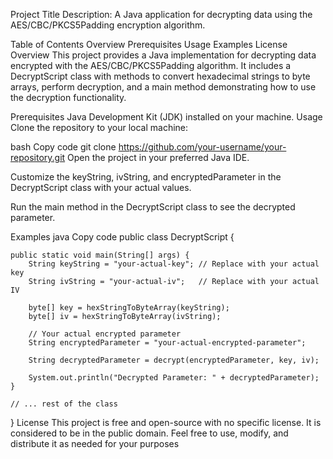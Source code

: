 Project Title
Description:
A Java application for decrypting data using the AES/CBC/PKCS5Padding encryption algorithm.

Table of Contents
Overview
Prerequisites
Usage
Examples
License
Overview
This project provides a Java implementation for decrypting data encrypted with the AES/CBC/PKCS5Padding algorithm. It includes a DecryptScript class with methods to convert hexadecimal strings to byte arrays, perform decryption, and a main method demonstrating how to use the decryption functionality.

Prerequisites
Java Development Kit (JDK) installed on your machine.
Usage
Clone the repository to your local machine:

bash
Copy code
git clone https://github.com/your-username/your-repository.git
Open the project in your preferred Java IDE.

Customize the keyString, ivString, and encryptedParameter in the DecryptScript class with your actual values.

Run the main method in the DecryptScript class to see the decrypted parameter.

Examples
java
Copy code
public class DecryptScript {

    public static void main(String[] args) {
        String keyString = "your-actual-key"; // Replace with your actual key
        String ivString = "your-actual-iv";   // Replace with your actual IV

        byte[] key = hexStringToByteArray(keyString);
        byte[] iv = hexStringToByteArray(ivString);

        // Your actual encrypted parameter
        String encryptedParameter = "your-actual-encrypted-parameter";

        String decryptedParameter = decrypt(encryptedParameter, key, iv);

        System.out.println("Decrypted Parameter: " + decryptedParameter);
    }

    // ... rest of the class
}
License
This project is free and open-source with no specific license. It is considered to be in the public domain. Feel free to use, modify, and distribute it as needed for your purposes
